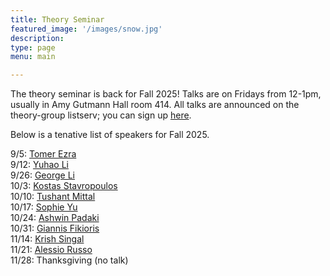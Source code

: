 ```yaml
---
title: Theory Seminar
featured_image: '/images/snow.jpg'
description:
type: page
menu: main

---
```


<!-- The theory seminar will resume on Fridays during the fall semester; more details will posted soon! -->

The theory seminar is back for Fall 2025! Talks are on Fridays from 12-1pm, usually in Amy Gutmann Hall room 414.
All talks are announced on the theory-group listserv; you can sign up [here](https://lists.seas.upenn.edu/mailman/listinfo/theory-group).

Below is a tenative list of speakers for Fall 2025.

<!-- Below is a *tenative* list of speakers for the rest of Spring 2025. -->

9/5: [Tomer Ezra](https://tomer-ezra.github.io/)   
9/12: [Yuhao Li](https://yuhao.li/)   
9/26: [George Li](https://sites.google.com/view/gzli929/home)   
10/3: [Kostas Stavropoulos](https://www.kstavrop.com/)   
10/10: [Tushant Mittal](https://mittaltushant.github.io/)   
10/17: [Sophie Yu](https://sophieyu.me/)   
10/24: [Ashwin Padaki](https://apadaki.github.io/)   
10/31: [Giannis Fikioris](https://giannisfikioris.org/)   
11/14: [Krish Singal](https://krishsingal.github.io/)   
11/21: [Alessio Russo](https://www.alessiorusso.net/)   
11/28: Thanksgiving (no talk)

<!-- 2/21: John Langford -->   
<!-- 2/28: [Zak Mhammedi](https://www.zakmhammedi.com/) -->   
<!-- 3/7: [Natalie Collina](https://www.seas.upenn.edu/~ncollina/) -->   
<!-- 3/21: PhD Visit Days (no talk) -->   
<!-- 4/04: [Nathan White](https://www.seas.upenn.edu/~nathanlw/) -->   
<!-- 4/11: [Vincent Cohen-Addad](https://www.di.ens.fr/~vcohen/) -->   
<!-- 4/18: [Rahul Mangharam](https://www.seas.upenn.edu/~rahulm/) -->   
<!-- 5/2: [Huacheng Yu](https://www.cs.princeton.edu/~hy2/) -->   
